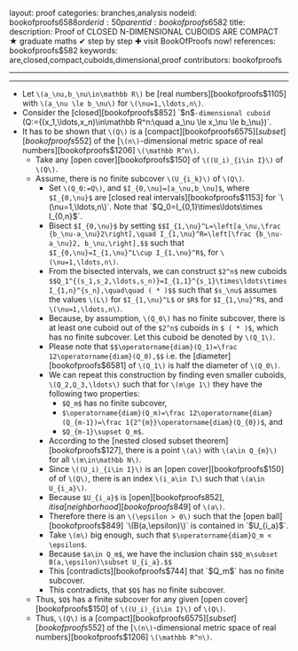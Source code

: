 layout: proof
categories: branches,analysis
nodeid: bookofproofs$6588
orderid: 50
parentid: bookofproofs$6582
title: 
description:  Proof of CLOSED N-DIMENSIONAL CUBOIDS ARE COMPACT &#9733; graduate maths &#10004; step by step &#10010; visit BookOfProofs now!
references: bookofproofs$582
keywords: are,closed,compact,cuboids,dimensional,proof
contributors: bookofproofs

---


---

* Let `\(a_\nu,b_\nu\in\mathbb R\)` be [real numbers][bookofproofs$1105] with `\(a_\nu \le b_\nu\)` for `\(\nu=1,\ldots,n\)`. 
* Consider the [closed][bookofproofs$852] `$n$`-dimensional cuboid `\(Q:=\{(x_1,\ldots,x_n)\in\mathbb R^n:\quad a_\nu \le x_\nu \le b_\nu\}\)`.
* It has to be shown that `\(Q\)` is a [compact][bookofproofs$6575] [subset][bookofproofs$552] of the [`\(n\)`-dimensional metric space of real numbers][bookofproofs$1206] `\(\mathbb R^n\)`.
   * Take any [open cover][bookofproofs$150] of `\((U_i)_{i\in I}\)` of `\(Q\)`.
   * Assume, there is no finite subcover `\(U_{i_k}\)` of `\(Q\)`.
      * Set `\(Q_0:=Q\)`, and `$I_{0,\nu}=[a_\nu,b_\nu]$`, where `$I_{0,\nu}$` are [closed real intervals][bookofproofs$1153] for `\(\nu=1,\ldots,n\)`. Note that `$Q_0=I_{0,1}\times\ldots\times I_{0,n}$`.
      * Bisect `$I_{0,\nu}$` by setting `$$I_{1,\nu}^L=\left[a_\nu,\frac {b_\nu-a_\nu}2\right],\quad I_{1,\nu}^R=\left[\frac {b_\nu-a_\nu}2, b_\nu,\right],$$` such that `$I_{0,\nu}=I_{1,\nu}^L\cup I_{1,\nu}^R$`, for `\(\nu=1,\ldots,n\)`.
      * From the bisected intervals, we can construct `$2^n$` new cuboids `$$Q_1^{(s_1,s_2,\ldots,s_n)}=I_{1,1}^{s_1}\times\ldots\times I_{1,n}^{s_n},\quad\quad ( * )$$` such that `$s_\nu$` assumes the values `\(L\)` for `$I_{1,\nu}^L$` or `$R$` for `$I_{1,\nu}^R$`, and `\(\nu=1,\ldots,n\)`.
      * Because, by assumption, `\(Q_0\)` has no finite subcover, there is at least one cuboid out of the `$2^n$` cuboids in `$ ( * )$`, which has no finite subcover. Let this cuboid be denoted by `\(Q_1\)`.
      * Please note that `$$\operatorname{diam}(Q_1)=\frac 12\operatorname{diam}(Q_0),$$` i.e. the [diameter][bookofproofs$6581] of `\(Q_1\)` is half the diameter of `\(Q_0\)`.
      * We can repeat this construction by finding even smaller cuboids, `\(Q_2,Q_3,\ldots\)` such that for `\(m\ge 1\)` they have the following two properties:
         * `$Q_m$` has no finite subcover, 
         * `$\operatorname{diam}(Q_m)=\frac 12\operatorname{diam}(Q_{m-1})=\frac 1{2^{m}}\operatorname{diam}(Q_{0})$`, and
         * `$Q_{m-1}\supset Q_m$`.
      * According to the [nested closed subset theorem][bookofproofs$127], there is a point `\(a\)` with `\(a\in Q_{m}\)` for all `\(m\in\mathbb N\)`.
      * Since `\((U_i)_{i\in I}\)`  is an  [open cover][bookofproofs$150] of of `\(Q\)`, there is an index `\(i_a\in I\)` such that `\(a\in U_{i_a}\)`. 
      * Because `$U_{i_a}$` is [open][bookofproofs$852], it is a [neighborhood][bookofproofs$849] of `\(a\)`.
      * Therefore there is an `\(\epsilon > 0\)` such that the [open ball][bookofproofs$849] `\(B(a,\epsilon)\)` is contained in `$U_{i_a}$`.
      * Take `\(m\)` big enough, such that `$\operatorname{diam}Q_m < \epsilon$`.
      * Because `$a\in Q_m$`, we have the inclusion chain
`$$Q_m\subset B(a,\epsilon)\subset U_{i_a}.$$`
      * This [contradicts][bookofproofs$744] that `$Q_m$` has no finite subcover.
      * This contradicts, that `$Q$` has no finite subcover.
   * Thus, `$Q$` has a finite subcover for any given [open cover][bookofproofs$150] of `\((U_i)_{i\in I}\)` of `\(Q\)`.
   * Thus, `\(Q\)` is a [compact][bookofproofs$6575] [subset][bookofproofs$552] of the [`\(n\)`-dimensional metric space of real numbers][bookofproofs$1206] `\(\mathbb R^n\)`.

